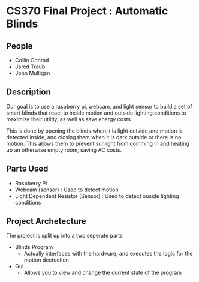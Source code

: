 # CS370 Final Project : Automatic Blinds

## People
 - Collin Conrad
 - Jared Traub
 - John Mulligan

## Description

Our goal is to use a raspberry pi, webcam, and light sensor to build a set of smart blinds that
react to inside motion and outside lighting conditions to maximize their utiltiy, as well as save energy costs

This is done by opening the blinds when it is light outside and motion is detected inside, and closing them
when it is dark outside or there is no motion. This allows them to prevent sunlight from comming in and heating up
an otherwise empty room, saving AC costs.

## Parts Used
 - Raspberry Pi
 - Webcam (sensor) : Used to detect motion
 - Light Dependent Resistor (Sensor) : Used to detect ouside lighting conditions

## Project Archetecture

The project is split up into a two seperate parts

 - Blinds Program
 	- Actually interfaces with the hardware, and executes the logic for the motion dectection
 - Gui
 	- Allows you to view and change the current state of the program
